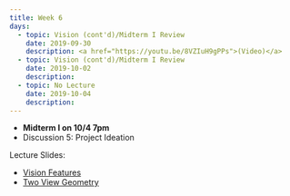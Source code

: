 ```yaml
---
title: Week 6
days:
  - topic: Vision (cont'd)/Midterm I Review
    date: 2019-09-30
    description: <a href="https://youtu.be/8VZIuH9gPPs">(Video)</a>
  - topic: Vision (cont'd)/Midterm I Review
    date: 2019-10-02
    description: 
  - topic: No Lecture
    date: 2019-10-04
    description: 
---
```


- **Midterm I on 10/4 7pm**
- Discussion 5: Project Ideation

Lecture Slides:
- [Vision Features](../assets/lectures/refs/Vision_Features_MaSKS_Chap3.pdf)
- [Two View Geometry](../assets/lectures/refs/TwoViewGeom_MaSKS_Chap4.pdf)

